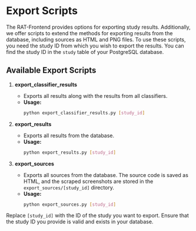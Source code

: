 # Export Scripts

The RAT-Frontend provides options for exporting study results. Additionally, we offer scripts to extend the methods for exporting results from the database, including sources as HTML and PNG files. To use these scripts, you need the study ID from which you wish to export the results. You can find the study ID in the `study` table of your PostgreSQL database.

## Available Export Scripts

1. **export_classifier_results**
   - Exports all results along with the results from all classifiers.
   - **Usage:**
     ```bash
     python export_classifier_results.py [study_id]
     ```

2. **export_results**
   - Exports all results from the database.
   - **Usage:**
     ```bash
     python export_results.py [study_id]
     ```

3. **export_sources**
   - Exports all sources from the database. The source code is saved as HTML, and the scraped screenshots are stored in the `export_sources/[study_id]` directory.
   - **Usage:**
     ```bash
     python export_sources.py [study_id]
     ```

Replace `[study_id]` with the ID of the study you want to export. Ensure that the study ID you provide is valid and exists in your database.
